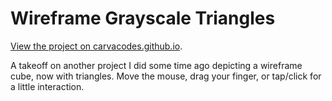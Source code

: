 # Wireframe Grayscale Triangles

[View the project on carvacodes.github.io](https://carvacodes.github.io/?project=wireframe-grayscale-triangles).

A takeoff on another project I did some time ago depicting a wireframe cube, now with triangles. Move the mouse, drag your finger, or tap/click for a little interaction.
